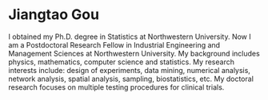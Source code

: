 # Jiangtao Gou 
I obtained my Ph.D. degree in Statistics at Northwestern University. Now I am a Postdoctoral Research Fellow in Industrial Engineering and Management Sciences at Northwestern University. My background includes physics, mathematics, computer science and statistics. My research interests include: design of experiments, data mining, numerical analysis, network analysis, spatial analysis, sampling, biostatistics, etc. My doctoral research focuses on multiple testing procedures for clinical trials.
